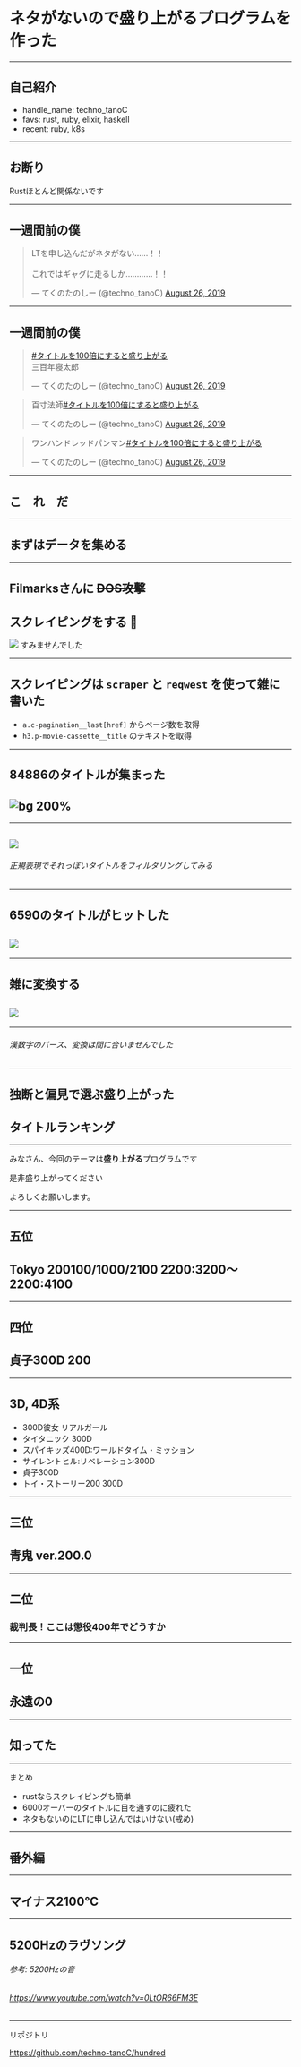 <!--
$theme: gaia
class: invert
page_number: true
-->

# ネタがないので盛り上がるプログラムを作った

---

## 自己紹介

- handle_name: techno_tanoC
- favs: rust, ruby, elixir, haskell
- recent: ruby, k8s

---

## お断り

Rustほとんど関係ないです

---

## 一週間前の僕

<blockquote class="twitter-tweet"><p lang="ja" dir="ltr">LTを申し込んだがネタがない……！！<br><br>これではギャグに走るしか…………！！</p>&mdash; てくのたのしー (@techno_tanoC) <a href="https://twitter.com/techno_tanoC/status/1165984043420147712?ref_src=twsrc%5Etfw">August 26, 2019</a></blockquote> <script async src="https://platform.twitter.com/widgets.js" charset="utf-8"></script>

---

## 一週間前の僕

<blockquote class="twitter-tweet"><p lang="ja" dir="ltr"><a href="https://twitter.com/hashtag/%E3%82%BF%E3%82%A4%E3%83%88%E3%83%AB%E3%82%92100%E5%80%8D%E3%81%AB%E3%81%99%E3%82%8B%E3%81%A8%E7%9B%9B%E3%82%8A%E4%B8%8A%E3%81%8C%E3%82%8B?src=hash&amp;ref_src=twsrc%5Etfw">#タイトルを100倍にすると盛り上がる</a><br>三百年寝太郎</p>&mdash; てくのたのしー (@techno_tanoC) <a href="https://twitter.com/techno_tanoC/status/1165988992535252993?ref_src=twsrc%5Etfw">August 26, 2019</a></blockquote> <script async src="https://platform.twitter.com/widgets.js" charset="utf-8"></script>

<blockquote class="twitter-tweet"><p lang="ja" dir="ltr">百寸法師<a href="https://twitter.com/hashtag/%E3%82%BF%E3%82%A4%E3%83%88%E3%83%AB%E3%82%92100%E5%80%8D%E3%81%AB%E3%81%99%E3%82%8B%E3%81%A8%E7%9B%9B%E3%82%8A%E4%B8%8A%E3%81%8C%E3%82%8B?src=hash&amp;ref_src=twsrc%5Etfw">#タイトルを100倍にすると盛り上がる</a></p>&mdash; てくのたのしー (@techno_tanoC) <a href="https://twitter.com/techno_tanoC/status/1165990287526658049?ref_src=twsrc%5Etfw">August 26, 2019</a></blockquote> <script async src="https://platform.twitter.com/widgets.js" charset="utf-8"></script>

<blockquote class="twitter-tweet"><p lang="ja" dir="ltr">ワンハンドレッドパンマン<a href="https://twitter.com/hashtag/%E3%82%BF%E3%82%A4%E3%83%88%E3%83%AB%E3%82%92100%E5%80%8D%E3%81%AB%E3%81%99%E3%82%8B%E3%81%A8%E7%9B%9B%E3%82%8A%E4%B8%8A%E3%81%8C%E3%82%8B?src=hash&amp;ref_src=twsrc%5Etfw">#タイトルを100倍にすると盛り上がる</a></p>&mdash; てくのたのしー (@techno_tanoC) <a href="https://twitter.com/techno_tanoC/status/1165992999056101376?ref_src=twsrc%5Etfw">August 26, 2019</a></blockquote> <script async src="https://platform.twitter.com/widgets.js" charset="utf-8"></script>

---

## こ　れ　だ

---

## まずはデータを集める

---

## Filmarksさんに ~~DOS攻撃~~
## スクレイピングをする :bow:

![](filmarks.png)
すみませんでした

---

## スクレイピングは `scraper` と `reqwest` を使って雑に書いた

- `a.c-pagination__last[href]` からページ数を取得
- `h3.p-movie-cassette__title` のテキストを取得

---

## 84886のタイトルが集まった
## ![bg 200%](Screenshot%20from%202019-09-01%2020-03-45.png)

---

## ![](Screenshot%20from%202019-09-01%2020-15-09.png)

###### 正規表現でそれっぽいタイトルをフィルタリングしてみる

---

## 6590のタイトルがヒットした
## ![](filtered.png)

---

## 雑に変換する

## ![](convert.png)

---

###### 漢数字のパース、変換は間に合いませんでした

---

## 独断と偏見で選ぶ盛り上がった
## タイトルランキング

---

みなさん、今回のテーマは**盛り上がる**プログラムです

是非盛り上がってください

よろしくお願いします。

---

## 五位

## Tokyo 200100/1000/2100 2200:3200～2200:4100

---

## 四位

## 貞子300D 200

---

## 3D, 4D系

- 300D彼女 リアルガール
- タイタニック 300D
- スパイキッズ400D:ワールドタイム・ミッション
- サイレントヒル:リベレーション300D
- 貞子300D
- トイ・ストーリー200 300D

---

## 三位

## 青鬼 ver.200.0

---

## 二位

### 裁判長！ここは懲役400年でどうすか

---

## 一位

## 永遠の0

---

## 知ってた

---

まとめ

- rustならスクレイピングも簡単
- 6000オーバーのタイトルに目を通すのに疲れた
- ネタもないのにLTに申し込んではいけない(戒め)

---

## 番外編

---

## マイナス2100℃

---

## 5200Hzのラヴソング

###### 参考: 5200Hzの音
###### https://www.youtube.com/watch?v=0LtOR66FM3E

---

リポジトリ

https://github.com/techno-tanoC/hundred